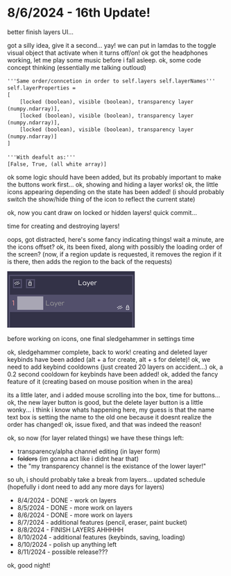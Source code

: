# 8/6/2024 - 16th Update!

better finish layers UI...

got a silly idea, give it a second... yay! we can put in lamdas to the toggle visual object that activate when it turns off/on! ok got the headphones working, let me play some music before i fall asleep. ok, some code concept thinking (essentially me talking outloud)

```
'''Same order/conncetion in order to self.layers self.layerNames'''
self.layerProperties = 
[
    [locked (boolean), visible (boolean), transparency layer (numpy.ndarray)],
    [locked (boolean), visible (boolean), transparency layer (numpy.ndarray)],
    [locked (boolean), visible (boolean), transparency layer (numpy.ndarray)]
]

'''With deafult as:'''
[False, True, (all white array)]
```

ok some logic should have been added, but its probably important to make the buttons work first... ok, showing and hiding a layer works! ok, the little icons appearing depending on the state has been added! (i should probably switch the show/hide thing of the icon to reflect the current state)

ok, now you cant draw on locked or hidden layers! quick commit...

time for creating and destroying layers!

oops, got distracted, here's some fancy indicating things! wait a minute, are the icons offset? ok, its been fixed, along with possibly the loading order of the screen? (now, if a region update is requested, it removes the region if it is there, then adds the region to the back of the requests)

![very fancy](</updatelogs/images/082024/08062024 - 1.png>)

before working on icons, one final sledgehammer in settings time

ok, sledgehammer complete, back to work! creating and deleted layer keybinds have been added (alt + a for create, alt + s for delete)! ok, we need to add keybind cooldowns (just created 20 layers on accident...) ok, a 0.2 second cooldown for keybinds have been added! ok, added the fancy feature of it (creating based on mouse position when in the area)

its a little later, and i added mouse scrolling into the box, time for buttons... ok, the new layer button is good, but the delete layer button is a little wonky... i think i know whats happening here, my guess is that the name text box is setting the name to the old one because it doesnt realize the order has changed! ok, issue fixed, and that was indeed the reason!

ok, so now (for layer related things) we have these things left:
- transparency/alpha channel editing (in layer form)
- ~~folders~~ (im gonna act like i didnt hear that)
- the "my transparency channel is the existance of the lower layer!"

so uh, i should probably take a break from layers... updated schedule (hopefully i dont need to add any more days for layers)
- 8/4/2024 - DONE - work on layers
- 8/5/2024 - DONE - more work on layers
- 8/6/2024 - DONE - more work on layers
- 8/7/2024 - additional features (pencil, eraser, paint bucket)
- 8/8/2024 - FINISH LAYERS AHHHHH
- 8/10/2024 - additional features (keybinds, saving, loading)
- 8/10/2024 - polish up anything left
- 8/11/2024 - possible release???

ok, good night!